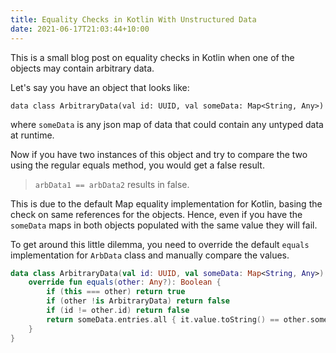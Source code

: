 ```yaml
---
title: Equality Checks in Kotlin With Unstructured Data
date: 2021-06-17T21:03:44+10:00
---
```


This is a small blog post on equality checks in Kotlin when one of the objects may contain arbitrary data.

Let's say you have an object that looks like:

`data class ArbitraryData(val id: UUID, val someData: Map<String, Any>)`

where `someData` is any json map of data that could contain any untyped data at runtime.

Now if you have two instances of this object and try to compare the two using the regular equals method, you would get a false result.

> `arbData1 == arbData2` results in false.

This is due to the default Map equality implementation for Kotlin, basing the check on same references for the objects. Hence, even if you have the `someData` maps in both objects populated with the same value they will fail.

To get around this little dilemma, you need to override the default `equals` implementation for `ArbData` class and manually compare the values.


``` kotlin
data class ArbitraryData(val id: UUID, val someData: Map<String, Any>) {
    override fun equals(other: Any?): Boolean {
        if (this === other) return true
        if (other !is ArbitraryData) return false
        if (id != other.id) return false
        return someData.entries.all { it.value.toString() == other.someData[it.key] }
    }
}
```
